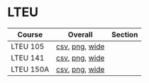 # LTEU

| Course | Overall | Section |
| ------ | ------- | ------- |
| LTEU 105 | [csv](https://github.com/UCSD-Historical-Enrollment-Data/2023Winter/blob/main/overall/LTEU%20105.csv), [png](https://raw.githubusercontent.com/UCSD-Historical-Enrollment-Data/2023Winter/main/plot_overall/LTEU%20105.png), [wide](https://raw.githubusercontent.com/UCSD-Historical-Enrollment-Data/2023Winter/main/plot_overall_wide/LTEU%20105.png) |  |
| LTEU 141 | [csv](https://github.com/UCSD-Historical-Enrollment-Data/2023Winter/blob/main/overall/LTEU%20141.csv), [png](https://raw.githubusercontent.com/UCSD-Historical-Enrollment-Data/2023Winter/main/plot_overall/LTEU%20141.png), [wide](https://raw.githubusercontent.com/UCSD-Historical-Enrollment-Data/2023Winter/main/plot_overall_wide/LTEU%20141.png) |  |
| LTEU 150A | [csv](https://github.com/UCSD-Historical-Enrollment-Data/2023Winter/blob/main/overall/LTEU%20150A.csv), [png](https://raw.githubusercontent.com/UCSD-Historical-Enrollment-Data/2023Winter/main/plot_overall/LTEU%20150A.png), [wide](https://raw.githubusercontent.com/UCSD-Historical-Enrollment-Data/2023Winter/main/plot_overall_wide/LTEU%20150A.png) |  |

